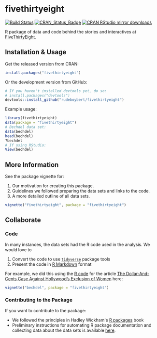 
<!-- README.md is generated from README.Rmd. Please edit that file -->
fivethirtyeight
===============

[![Build Status](https://travis-ci.org/rudeboybert/fivethirtyeight.png?branch=master)](https://travis-ci.org/rudeboybert/fivethirtyeight) [![CRAN\_Status\_Badge](http://www.r-pkg.org/badges/version/fivethirtyeight)](http://cran.r-project.org/package=fivethirtyeight) [![CRAN RStudio mirror downloads](http://cranlogs.r-pkg.org/badges/fivethirtyeight)](http://www.r-pkg.org/pkg/fivethirtyeight)

R package of data and code behind the stories and interactives at [FiveThirtyEight](https://github.com/fivethirtyeight/data).

Installation & Usage
--------------------

Get the released version from CRAN:

``` r
install.packages("fivethirtyeight")
```

Or the development version from GitHub:

``` r
# If you haven't installed devtools yet, do so:
# install.packages("devtools")
devtools::install_github("rudeboybert/fivethirtyeight")
```

Example usage:

``` r
library(fivethirtyeight)
data(package = "fivethirtyeight")
# Bechdel data set:
data(bechdel)
head(bechdel)
?bechdel
# If using RStudio:
View(bechdel)
```

More Information
----------------

See the package vignette for:

1.  Our motivation for creating this package.
2.  Guidelines we followed preparing the data sets and links to the code.
3.  A more detailed outline of all data sets.

``` r
vignette("fivethirtyeight", package = "fivethirtyeight")
```

Collaborate
-----------

### Code

In many instances, the data sets had the R code used in the analysis. We would love to

1.  Convert the code to use [`tidyverse`](https://blog.rstudio.org/2016/09/15/tidyverse-1-0-0/) package tools
2.  Present the code in [R Markdown](http://rmarkdown.rstudio.com/) format

For example, we did this using the [R code](https://github.com/fivethirtyeight/data/blob/master/bechdel/analyze-bechdel.R) for the article [The Dollar-And-Cents Case Against Hollywood’s Exclusion of Women](http://fivethirtyeight.com/features/the-dollar-and-cents-case-against-hollywoods-exclusion-of-women) here:

``` r
vignette("bechdel", package = "fivethirtyeight")
```

### Contributing to the Package

If you want to contribute to the package:

-   We followed the principles in Hadley Wickham's [R packages](http://r-pkgs.had.co.nz/) book
-   Preliminary instructions for automating R package documentation and collecting data about the data sets is available [here](https://github.com/rudeboybert/fivethirtyeight/blob/master/data_import_procedure.md).
